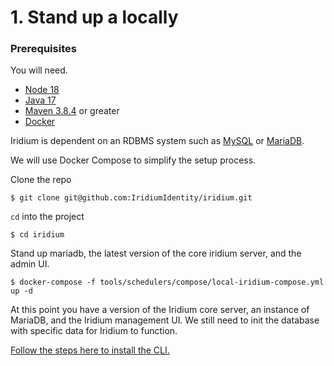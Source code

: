 # 1. Stand up a locally

### Prerequisites

You will need.

 * [Node 18](https://nodejs.org/en)
 * [Java 17](https://adoptium.net/)
 * [Maven 3.8.4](https://maven.apache.org/) or greater
 * [Docker](https://www.docker.com/)

Iridium is dependent on an RDBMS system such as [MySQL](https://www.mysql.com/) or [MariaDB](https://mariadb.org/).

We will use Docker Compose to simplify the setup process.  

Clone the repo
```shell
$ git clone git@github.com:IridiumIdentity/iridium.git
```
`cd` into the project
```shell
$ cd iridium
```
Stand up mariadb, the latest version of the core iridium server, and the admin UI.
```shell
$ docker-compose -f tools/schedulers/compose/local-iridium-compose.yml up -d
```

At this point you have a version of the Iridium core server, an instance of MariaDB, and the Iridium management UI.
We still need to init the database with specific data for Iridium to function. 

[Follow the steps here to install the CLI.](2.Install-the-CLI.md)






 


